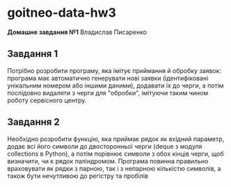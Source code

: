 # goitneo-data-hw3

**Домашне завдання №1**
Владислав Писаренко

## Завдання 1

Потрібно розробити програму, яка імітує приймання й обробку заявок:
програма має автоматично генерувати нові заявки (ідентифіковані
унікальним номером або іншими даними), додавати їх до черги, а
потім послідовно видаляти з черги для "обробки", імітуючи таким
чином роботу сервісного центру.

## Завдання 2

Необхідно розробити функцію, яка приймає рядок як вхідний параметр,
додає всі його символи до двосторонньої черги (deque з модуля
collections в Python), а потім порівнює символи з обох кінців черги,
щоб визначити, чи є рядок паліндромом. Програма повинна правильно
враховувати як рядки з парною, так і з непарною кількістю символів,
а також бути нечутливою до регістру та пробілів
